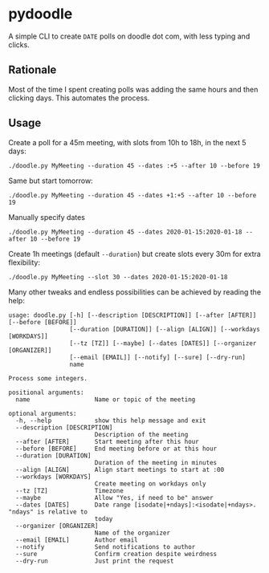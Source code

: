 # pydoodle
A simple CLI to create `DATE` polls on doodle dot com, with less typing and clicks.

## Rationale
Most of the time I spent creating polls was adding the same hours and then clicking days. This automates the process.

## Usage

Create a poll for a 45m meeting, with slots from 10h to 18h, in the next 5 days:

```shell
./doodle.py MyMeeting --duration 45 --dates :+5 --after 10 --before 19
```

Same but start tomorrow:

```shell
./doodle.py MyMeeting --duration 45 --dates +1:+5 --after 10 --before 19
```

Manually specify dates

```shell
./doodle.py MyMeeting --duration 45 --dates 2020-01-15:2020-01-18 --after 10 --before 19
```

Create 1h meetings (default `--duration`) but create slots every 30m for extra flexibility:

```shell
./doodle.py MyMeeting --slot 30 --dates 2020-01-15:2020-01-18
```


Many other tweaks and endless possibilities can be achieved by reading the help:

```
usage: doodle.py [-h] [--description [DESCRIPTION]] [--after [AFTER]] [--before [BEFORE]]
                 [--duration [DURATION]] [--align [ALIGN]] [--workdays [WORKDAYS]]
                 [--tz [TZ]] [--maybe] [--dates [DATES]] [--organizer [ORGANIZER]]
                 [--email [EMAIL]] [--notify] [--sure] [--dry-run]
                 name

Process some integers.

positional arguments:
  name                  Name or topic of the meeting

optional arguments:
  -h, --help            show this help message and exit
  --description [DESCRIPTION]
                        Description of the meeting
  --after [AFTER]       Start meeting after this hour
  --before [BEFORE]     End meeting before or at this hour
  --duration [DURATION]
                        Duration of the meeting in minutes
  --align [ALIGN]       Align start meetings to start at :00
  --workdays [WORKDAYS]
                        Create meeting on workdays only
  --tz [TZ]             Timezone
  --maybe               Allow "Yes, if need to be" answer
  --dates [DATES]       Date range [isodate|+ndays]:<isodate|+ndays>. "ndays" is relative to
                        today
  --organizer [ORGANIZER]
                        Name of the organizer
  --email [EMAIL]       Author email
  --notify              Send notifications to author
  --sure                Confirm creation despite weirdness
  --dry-run             Just print the request
```
